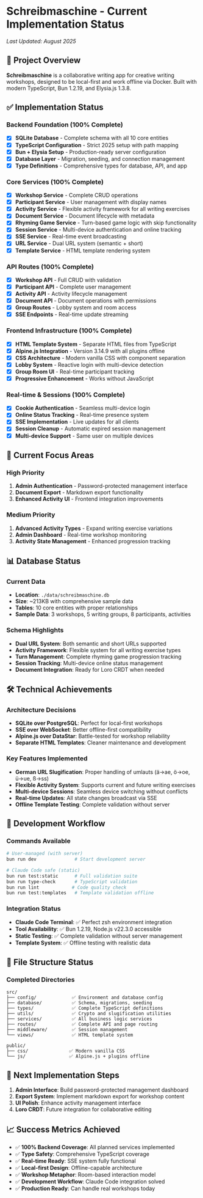 # Schreibmaschine - Current Implementation Status

*Last Updated: August 2025*

## 🎯 Project Overview

**Schreibmaschine** is a collaborative writing app for creative writing workshops, designed to be local-first and work offline via Docker. Built with modern TypeScript, Bun 1.2.19, and Elysia.js 1.3.8.

## ✅ Implementation Status

### Backend Foundation (100% Complete)
- [x] **SQLite Database** - Complete schema with all 10 core entities
- [x] **TypeScript Configuration** - Strict 2025 setup with path mapping
- [x] **Bun + Elysia Setup** - Production-ready server configuration
- [x] **Database Layer** - Migration, seeding, and connection management
- [x] **Type Definitions** - Comprehensive types for database, API, and app

### Core Services (100% Complete)
- [x] **Workshop Service** - Complete CRUD operations
- [x] **Participant Service** - User management with display names
- [x] **Activity Service** - Flexible activity framework for all writing exercises
- [x] **Document Service** - Document lifecycle with metadata
- [x] **Rhyming Game Service** - Turn-based game logic with skip functionality
- [x] **Session Service** - Multi-device authentication and online tracking
- [x] **SSE Service** - Real-time event broadcasting
- [x] **URL Service** - Dual URL system (semantic + short)
- [x] **Template Service** - HTML template rendering system

### API Routes (100% Complete)
- [x] **Workshop API** - Full CRUD with validation
- [x] **Participant API** - Complete user management
- [x] **Activity API** - Activity lifecycle management  
- [x] **Document API** - Document operations with permissions
- [x] **Group Routes** - Lobby system and room access
- [x] **SSE Endpoints** - Real-time update streaming

### Frontend Infrastructure (100% Complete)
- [x] **HTML Template System** - Separate HTML files from TypeScript
- [x] **Alpine.js Integration** - Version 3.14.9 with all plugins offline
- [x] **CSS Architecture** - Modern vanilla CSS with component separation
- [x] **Lobby System** - Reactive login with multi-device detection
- [x] **Group Room UI** - Real-time participant tracking
- [x] **Progressive Enhancement** - Works without JavaScript

### Real-time & Sessions (100% Complete)
- [x] **Cookie Authentication** - Seamless multi-device login
- [x] **Online Status Tracking** - Real-time presence system
- [x] **SSE Implementation** - Live updates for all clients
- [x] **Session Cleanup** - Automatic expired session management
- [x] **Multi-device Support** - Same user on multiple devices

## 🚧 Current Focus Areas

### High Priority
1. **Admin Authentication** - Password-protected management interface
2. **Document Export** - Markdown export functionality
3. **Enhanced Activity UI** - Frontend integration improvements

### Medium Priority  
1. **Advanced Activity Types** - Expand writing exercise variations
2. **Admin Dashboard** - Real-time workshop monitoring
3. **Activity State Management** - Enhanced progression tracking

## 📊 Database Status

### Current Data
- **Location**: `./data/schreibmaschine.db`
- **Size**: ~213KB with comprehensive sample data
- **Tables**: 10 core entities with proper relationships
- **Sample Data**: 3 workshops, 5 writing groups, 8 participants, activities

### Schema Highlights
- **Dual URL System**: Both semantic and short URLs supported
- **Activity Framework**: Flexible system for all writing exercise types
- **Turn Management**: Complete rhyming game progression tracking
- **Session Tracking**: Multi-device online status management
- **Document Integration**: Ready for Loro CRDT when needed

## 🛠 Technical Achievements

### Architecture Decisions
- **SQLite over PostgreSQL**: Perfect for local-first workshops
- **SSE over WebSocket**: Better offline-first compatibility
- **Alpine.js over DataStar**: Battle-tested for workshop reliability
- **Separate HTML Templates**: Cleaner maintenance and development

### Key Features Implemented
- **German URL Slugification**: Proper handling of umlauts (ä→ae, ö→oe, ü→ue, ß→ss)
- **Flexible Activity System**: Supports current and future writing exercises
- **Multi-device Sessions**: Seamless device switching without conflicts
- **Real-time Updates**: All state changes broadcast via SSE
- **Offline Template Testing**: Complete validation without server

## 🔧 Development Workflow

### Commands Available
```bash
# User-managed (with server)
bun run dev              # Start development server

# Claude Code safe (static)
bun run test:static      # Full validation suite
bun run type-check       # TypeScript validation
bun run lint            # Code quality check
bun run test:templates   # Template validation offline
```

### Integration Status
- **Claude Code Terminal**: ✅ Perfect zsh environment integration
- **Tool Availability**: ✅ Bun 1.2.19, Node.js v22.3.0 accessible
- **Static Testing**: ✅ Complete validation without server management
- **Template System**: ✅ Offline testing with realistic data

## 📁 File Structure Status

### Completed Directories
```
src/
├── config/             ✅ Environment and database config
├── database/           ✅ Schema, migrations, seeding
├── types/              ✅ Complete TypeScript definitions
├── utils/              ✅ Crypto and slugification utilities
├── services/           ✅ All business logic services
├── routes/             ✅ Complete API and page routing
├── middleware/         ✅ Session management
└── views/              ✅ HTML template system

public/
├── css/               ✅ Modern vanilla CSS
└── js/                ✅ Alpine.js + plugins offline
```

## 🎯 Next Implementation Steps

1. **Admin Interface**: Build password-protected management dashboard
2. **Export System**: Implement markdown export for workshop content
3. **UI Polish**: Enhance activity management interface
4. **Loro CRDT**: Future integration for collaborative editing

## 📈 Success Metrics Achieved

- ✅ **100% Backend Coverage**: All planned services implemented
- ✅ **Type Safety**: Comprehensive TypeScript coverage
- ✅ **Real-time Ready**: SSE system fully functional
- ✅ **Local-first Design**: Offline-capable architecture
- ✅ **Workshop Metaphor**: Room-based interaction model
- ✅ **Development Workflow**: Claude Code integration solved
- ✅ **Production Ready**: Can handle real workshops today